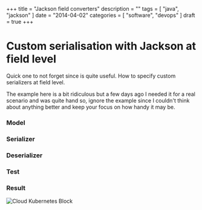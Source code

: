 +++
title = "Jackson field converters"
description = ""
tags = [
    "java",
    "jackson"
]
date = "2014-04-02"
categories = [
    "software",
    "devops"
]
draft = true
+++

# Custom serialisation with Jackson at field level
Quick one to not forget since is quite useful. How to specify custom serializers at field level.

The example here is a bit ridiculous but a few days ago I needed it for a real scenario and was quite hand so, ignore the example since I couldn't think about anything better and keep your focus on how handy it may be.

### Model
<script src="https://gist.github.com/allandequeiroz-snippets/369da91a57f9fefd8a570b50ef96c978.js"></script>

### Serializer
<script src="https://gist.github.com/allandequeiroz-snippets/62dc5a986518576b34525337f0e4dcd3.js"></script>

### Deserializer
<script src="https://gist.github.com/allandequeiroz-snippets/f6aba3554e0cf0d25f8934c2747ec1e1.js"></script>

### Test
<script src="https://gist.github.com/allandequeiroz-snippets/b8ebb5f184ddbef2810fa266044f135c.js"></script>

### Result
![Cloud Kubernetes Block](http://url/to/img.png) 